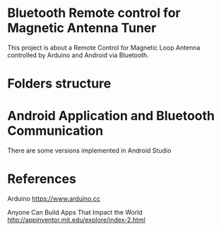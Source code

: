 # Bluetooth Remote control for Magnetic Antenna Tuner 

This project is about a Remote Control for Magnetic Loop Antenna controlled by Arduino and Android via Bluetooth.




# Folders structure


# Android Application and Bluetooth Communication 

There are some versions implemented in Android Studio 



# References

Arduino
https://www.arduino.cc

Anyone Can Build Apps That Impact the World
http://appinventor.mit.edu/explore/index-2.html



